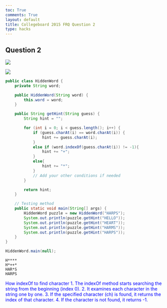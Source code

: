 ```yaml
---
toc: True
comments: True
layout: default
title: Collegeboard 2015 FRQ Question 2
type: hacks
---
```


## Question 2

![](https://cdn.discordapp.com/attachments/879557685253664768/1211384649662726215/Screenshot_2024-02-25_at_10.49.44_AM.png?ex=65ee00de&is=65db8bde&hm=fd4f7091bc9f8ee47ba0b8c08b49d396f60a6efdc188834bd23c86243b5952b2&)

![](https://cdn.discordapp.com/attachments/879557685253664768/1211384650023440424/Screenshot_2024-02-25_at_10.50.03_AM.png?ex=65ee00df&is=65db8bdf&hm=190a6cbc1fecb6aac646a201a36a8aa70109298397aa8bac89ed828a44cc1d11&)


```java
public class HiddenWord {
    private String word;

    public HiddenWord(String word) {
        this.word = word;
    }

    public String getHint(String guess) {
        String hint = "";

        for (int i = 0; i < guess.length(); i++) {
            if (guess.charAt(i) == word.charAt(i)) {
                hint += guess.charAt(i);
            }
            else if (word.indexOf(guess.charAt(i)) != -1){
                hint += "+";
            }
            else{
                hint += "*";
            }
            // Add your other conditions if needed
        }

        return hint;
    }

    // Testing method
    public static void main(String[] args) {
        HiddenWord puzzle = new HiddenWord("HARPS");
        System.out.println(puzzle.getHint("HELLO"));
        System.out.println(puzzle.getHint("HEART"));
        System.out.println(puzzle.getHint("HARMS"));
        System.out.println(puzzle.getHint("HARPS"));
    }
}

HiddenWord.main(null);

```

    H****
    H*++*
    HAR*S
    HARPS


<span style="color: blue;">
How indexOf to find character

<span style="color: blue;">
1. The indexOf method starts searching the string from the beginning (index 0).

<span style="color: blue;">
2. It examines each character in the string one by one.

<span style="color: blue;">
3. If the specified character (ch) is found, it returns the index of that character.

<span style="color: blue;">
4. If the character is not found, it returns -1.
